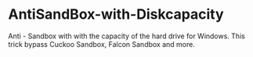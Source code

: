 # AntiSandBox-with-Diskcapacity
 Anti - Sandbox with with the capacity of the hard drive for Windows. This trick bypass Cuckoo Sandbox, Falcon Sandbox and more.
